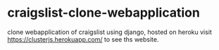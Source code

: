 # craigslist-clone-webapplication
clone webapplication of craigslist using django, hosted on heroku
visit https://clusterjs.herokuapp.com/ to see ths website.
